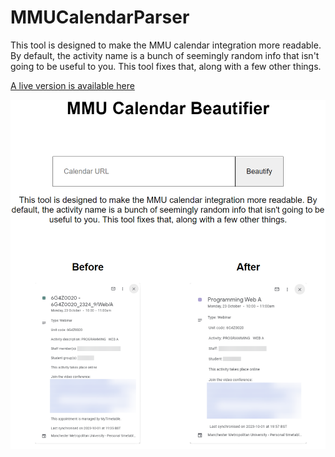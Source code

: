 # MMUCalendarParser

This tool is designed to make the MMU calendar integration more readable. By default, the activity name is a bunch of seemingly random info that isn't going to be useful to you. This tool fixes that, along with a few other things.

[A live version is available here]("https://cal.hcampbell.dev/")

![Example Image](example.png)
